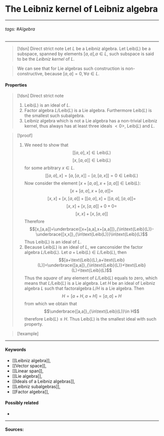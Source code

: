 # The Leibniz kernel of Leibniz algebra
***
###### tags: #Algebra 
***
>[!dsn] Direct strict note
>Let $L$ be a Leibniz algebra. Let $\text{Leib}(L)$ be a subspace, spanned by elements $[a,a]$,$a\in L$, such subspace is said to be the *Leibniz kernel* of $L$.

>We can see that for Lie algebras such construction is non-constructive, because $[a,a]=0,\forall a\in L$.

#### Properties
>[!dsn] Direct strict note
>1. $\text{Leib}(L)$ is an ideal of $L$.
>2. Factor algebra $L/\text{Leib}(L)$ is a Lie algebra. Furthermore $\text{Leib}(L)$ is the smallest such subalgebra.
>3. Leibniz algebra which is not a Lie algebra has a non-trivial Leibniz kernel, thus always has at least three ideals $<0>$, $\text{Leib}(L)$ and $L$.

>[!proof]
>1. We need to show that
>   $$[[a,a],x]\in\text{Leib}(L)$$
>   $$[x,[a,a]]\in\text{Leib}(L)$$
>   for some arbitrary $x\in L$. 
>   $$[[a,a],x]=[a,[a,x]]-[a,[a,x]]=0\in\text{Leib}(L)$$
>   Now consider the element $[x+[a,a],x+[a,a]]\in\text{Leib}(L)$:
>   $$[x+[a,a],x+[a,a]]=$$
>   $$[x,x]+[x,[a,a]]+[[a,a],x]+[[a,a],[a,a]]=$$
>   $$[x,x]+[x,[a,a]]+0+0=$$
>   $$[x,x]+[x,[a,a]]$$
>   Therefore
>   $$[x,[a,a]]=\underbrace{[x+[a,a],x+[a,a]]}_{\in\text{Leib}(L)}-\underbrace{[x,x]}_{\in\text{Leib(L)}}\in\text{Leib}(L)$$
>   Thus $\text{Leib}(L)$ is an ideal of $L$.
>2. Because $\text{Leib}(L)$ is an ideal of $L$, we canconsider the factor algebra $L/\text{Leib}(L)$. 
>   Let $a+\text{Leib}(L)\in L/\text{Leib}(L)$, then
>   $$[a+\text{Leib}(L),a+\text{Leib}(L)]=\underbrace{[a,a]}_{\in\text{Leib}(L)}+\text{Leib}(L)=\text{Leib}(L)$$
>   Thus the *square* of any element of $L/\text{Leib}(L)$ equals to zero, which means that $L/\text{Leib}(L)$ is a Lie algebra.
>   $_{}$
>   Let $H$ be an ideal of Leibniz algebra $L$ such that  factoralgebra $L/H$ is a Lie algebra. Then
>   $$H=[a+H,a+H]=[a,a]+H$$
>   from which we obtain that
>   $$\underbrace{[a,a]}_{\in\text{Leib}(L)}\in H$$
>   therefore $\text{Leib}(L)\le H$. Thus $\text{Leib}(L)$ is the smallest ideal with such property.




>[!example] 
>
***
#### Keywords
- [[Leibniz algebra]],
- [[Vector space]],
- [[Linear span]],
- [[Lie algebra]],
- [[Ideals of a Leibniz algebras]],
- [[Leibniz subalgebras]],
- [[Factor algebra]],
#### Possibly related
- 
***
#### Sources: